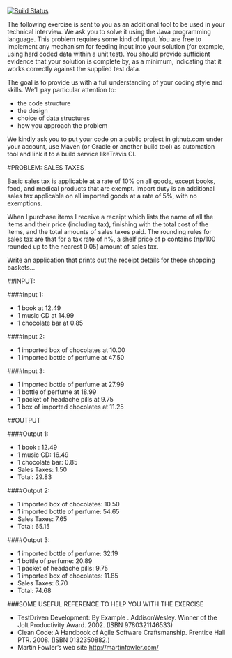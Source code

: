 [![Build Status](https://travis-ci.org/Bhudjo/sales-taxes.svg?branch=master)](https://travis-ci.org/Bhudjo/sales-taxes.svg?branch=master
)

The following exercise is sent to you as an additional tool to be used in your technical interview.
We ask you to solve it using the Java programming language.
This problem requires some kind of input. You are free to implement any mechanism for feeding
input into your solution (for example, using hard coded data within a unit test). You should
provide sufficient evidence that your solution is complete by, as a minimum, indicating that it
works correctly against the supplied test data.


The goal is to provide us with a full understanding of your coding style and skills. We’ll pay
particular attention to:
- the code structure
- the design
- choice of data structures
- how you approach the problem


We kindly ask you to put your code on a public project in github.com under your account, use
Maven (or Gradle or another build tool) as automation tool and link it to a build service likeTravis
CI.


#PROBLEM: SALES TAXES

Basic sales tax is applicable at a rate of 10% on all goods, except books, food, and medical
products that are exempt. Import duty is an additional sales tax applicable on all imported goods
at a rate of 5%, with no exemptions.


When I purchase items I receive a receipt which lists the name of all the items and their price
(including tax), finishing with the total cost of the items, and the total amounts of sales taxes
paid. The rounding rules for sales tax are that for a tax rate of n%, a shelf price of p contains
(np/100 rounded up to the nearest 0.05) amount of sales tax.


Write an application that prints out the receipt details for these shopping baskets...


##INPUT:

####Input 1:
- 1 book at 12.49
- 1 music CD at 14.99
- 1 chocolate bar at 0.85

####Input 2:
- 1 imported box of chocolates at 10.00
- 1 imported bottle of perfume at 47.50

####Input 3: 
- 1 imported bottle of perfume at 27.99
- 1 bottle of perfume at 18.99
- 1 packet of headache pills at 9.75
- 1 box of imported chocolates at 11.25

##OUTPUT

####Output 1:
- 1 book : 12.49
- 1 music CD: 16.49
- 1 chocolate bar: 0.85
- Sales Taxes: 1.50
- Total: 29.83

####Output 2:
- 1 imported box of chocolates: 10.50
- 1 imported bottle of perfume: 54.65
- Sales Taxes: 7.65
- Total: 65.15

####Output 3:
- 1 imported bottle of perfume: 32.19
- 1 bottle of perfume: 20.89
- 1 packet of headache pills: 9.75
- 1 imported box of chocolates: 11.85
- Sales Taxes: 6.70
- Total: 74.68


###SOME USEFUL REFERENCE TO HELP YOU WITH THE EXERCISE
- Test­Driven Development: By Example . ​Addison­Wesley. Winner of the Jolt Productivity Award. 2002. (ISBN 978­0321146533)
- Clean Code: A Handbook of Agile Software Craftsmanship. ​Prentice Hall PTR. 2008. (ISBN 0­13­235088­2.)
- Martin Fowler’s web site http://martinfowler.com/
